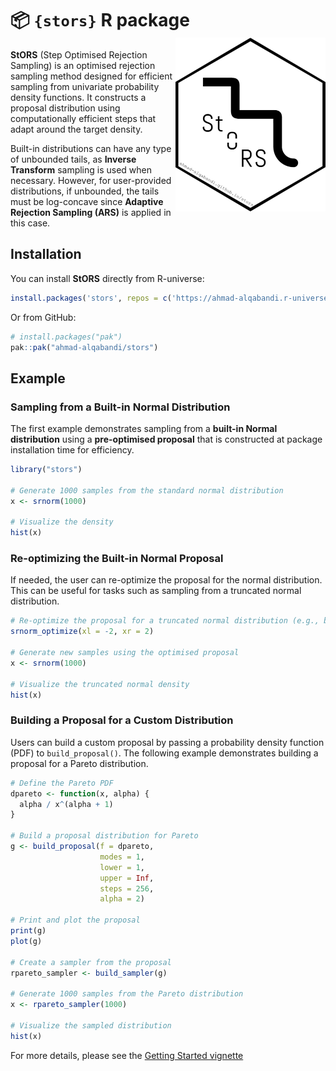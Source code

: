 # 📦 `{stors}` R package <img src="man/figures/logo.png" align="right" height="278"/>

**StORS** (Step Optimised Rejection Sampling) is an optimised rejection sampling method designed for efficient sampling from univariate probability density functions.
It constructs a proposal distribution using computationally efficient steps that adapt around the target density.

Built-in distributions can have any type of unbounded tails, as **Inverse Transform** sampling is used when necessary.
However, for user-provided distributions, if unbounded, the tails must be log-concave since **Adaptive Rejection Sampling (ARS)** is applied in this case.

## Installation

You can install **StORS** directly from R-universe:

``` r
install.packages('stors', repos = c('https://ahmad-alqabandi.r-universe.dev', 'https://cloud.r-project.org'))
```

Or from GitHub:

``` r
# install.packages("pak")
pak::pak("ahmad-alqabandi/stors")
```

## Example

### Sampling from a Built-in Normal Distribution

The first example demonstrates sampling from a **built-in Normal distribution** using a **pre-optimised proposal** that is constructed at package installation time for efficiency.

``` r
library("stors")

# Generate 1000 samples from the standard normal distribution
x <- srnorm(1000)

# Visualize the density
hist(x)
```

### Re-optimizing the Built-in Normal Proposal

If needed, the user can re-optimize the proposal for the normal distribution.
This can be useful for tasks such as sampling from a truncated normal distribution.

``` r
# Re-optimize the proposal for a truncated normal distribution (e.g., between -2 and 2)
srnorm_optimize(xl = -2, xr = 2)

# Generate new samples using the optimised proposal
x <- srnorm(1000)

# Visualize the truncated normal density
hist(x)
```

### Building a Proposal for a Custom Distribution

Users can build a custom proposal by passing a probability density function (PDF) to `build_proposal()`.
The following example demonstrates building a proposal for a Pareto distribution.

``` r
# Define the Pareto PDF
dpareto <- function(x, alpha) {
  alpha / x^(alpha + 1)
}

# Build a proposal distribution for Pareto
g <- build_proposal(f = dpareto,
                    modes = 1,
                    lower = 1,
                    upper = Inf,
                    steps = 256,
                    alpha = 2)

# Print and plot the proposal
print(g)
plot(g)

# Create a sampler from the proposal
rpareto_sampler <- build_sampler(g)

# Generate 1000 samples from the Pareto distribution
x <- rpareto_sampler(1000)

# Visualize the sampled distribution
hist(x)
```

For more details, please see the [Getting Started vignette](https://ahmad-alqabandi.github.io/stors/articles/stors_package.html)
